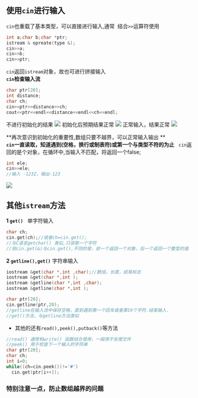 ## 使用`cin`进行输入
`cin`也重载了基本类型，可以直接进行输入,通常  结合`>>`运算符使用 
```C++
int a;char b;char *ptr;
istream & opreate(type &);
cin>>a;
cin>>b;
cin>>ptr;
```
`cin`返回`istream`对象，故也可进行拼接输入   
**`cin`检查输入流**   
```C++
char ptr[20];
int distance;
char ch;
cin>>ptr>>distance>>ch;
cout<<ptr<<endl<<distance<<endl<<ch<<endl;
```
不进行初始化的结果
![](http://upload.ouliu.net/i/20171210230308lpdjf.png)
初始化后预期结果正常
![](http://upload.ouliu.net/i/20171210230416qq0d6.png)
正常输入，结果正常
![](http://upload.ouliu.net/i/20171210230506lcnu8.png)

**再次意识到初始化的重要性,数组只要不越界，可以正常输入输出 **   
**`cin`一直读取，知道遇到(空格，换行或制表符)或第一个与类型不符的为止**  
`cin`返回的是个对象，在循环中,当输入不匹配，将返回一个false;
```C++
int ele;
cin>>ele;
//输入 -123Z，输出-123
```
![](http://upload.ouliu.net/i/201712102314573wjzs.png)

## 其他`istream`方法   
**1 `get()`**   
单字符输入
```C++
char ch;
cin.get(ch);//或者ch=cin.get();
//与C语言getchar() 类似,只读取一个字符
//但cin.get(&)与cin.get(),不同的是，前一个返回一个对象，后一个返回一个整型的值
```
**2 `getline(),get()`**
字符串输入
```C++
iostream &get(char *,int ,char);//数组，长度，结尾标志
iostream &get(char *,int );
iostream &getline(char *,int ,char);
iostream &getline(char *,int );
```
```C++
char ptr[20];
cin.getline(ptr,20);
//getline在输入流中保存空格，直到遇到第一个回车或者第19个字符.结束输入.
//get()方法，与getline方法类似
```
* 其他的还有`read(),peek(),putback()`等方法   
```C++
//read() 通常和write() 函数结合使用，一般用于处理文件
//peek() 用于检查下一个输入的字符串
char ptr[20];
char ch;
int i=0;
while((ch=cin.peek())!='#')
  cin.get(ptr[i++]);
```
### 特别注意一点，防止数组越界的问题
